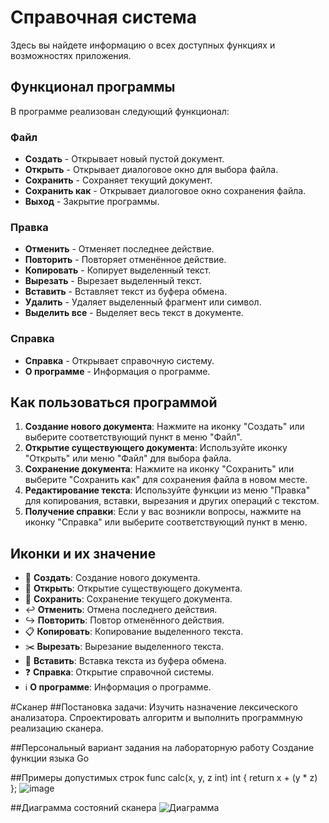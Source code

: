 ﻿# Справочная система

Здесь вы найдете информацию о всех доступных функциях и возможностях приложения.

## Функционал программы

В программе реализован следующий функционал:

### Файл
- **Создать** - Открывает новый пустой документ.
- **Открыть** - Открывает диалоговое окно для выбора файла.
- **Сохранить** - Сохраняет текущий документ.
- **Сохранить как** - Открывает диалоговое окно сохранения файла.
- **Выход** - Закрытие программы.

### Правка
- **Отменить** - Отменяет последнее действие.
- **Повторить** - Повторяет отменённое действие.
- **Копировать** - Копирует выделенный текст.
- **Вырезать** - Вырезает выделенный текст.
- **Вставить** - Вставляет текст из буфера обмена.
- **Удалить** - Удаляет выделенный фрагмент или символ.
- **Выделить все** - Выделяет весь текст в документе.

### Справка
- **Справка** - Открывает справочную систему.
- **О программе** - Информация о программе.

## Как пользоваться программой

1. **Создание нового документа**: Нажмите на иконку "Создать" или выберите соответствующий пункт в меню "Файл".
2. **Открытие существующего документа**: Используйте иконку "Открыть" или меню "Файл" для выбора файла.
3. **Сохранение документа**: Нажмите на иконку "Сохранить" или выберите "Сохранить как" для сохранения файла в новом месте.
4. **Редактирование текста**: Используйте функции из меню "Правка" для копирования, вставки, вырезания и других операций с текстом.
5. **Получение справки**: Если у вас возникли вопросы, нажмите на иконку "Справка" или выберите соответствующий пункт в меню.

## Иконки и их значение

- 📄 **Создать**: Создание нового документа.
- 📂 **Открыть**: Открытие существующего документа.
- 💾 **Сохранить**: Сохранение текущего документа.
- ↩️ **Отменить**: Отмена последнего действия.
- ↪️ **Повторить**: Повтор отменённого действия.
- 📋 **Копировать**: Копирование выделенного текста.
- ✂️ **Вырезать**: Вырезание выделенного текста.
- 📎 **Вставить**: Вставка текста из буфера обмена.
- ❓ **Справка**: Открытие справочной системы.
- ℹ️ **О программе**: Информация о программе.

#Сканер
##Постановка задачи:
Изучить назначение лексического анализатора. Спроектировать алгоритм и выполнить программную реализацию сканера.

##Персональный вариант задания на лабораторную работу
Создание функции языка Go

##Примеры допустимых строк
func calc(x, y, z int) int {
    return x + (y * z)
};
![image](https://github.com/user-attachments/assets/87f09420-2a9f-4107-bd10-1f7ceb092b87)

##Диаграмма состояний сканера 
![Диаграмма](https://github.com/user-attachments/assets/e1141303-5334-4763-be74-c511e089a62c)


